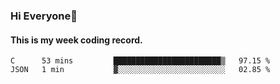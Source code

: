 ### Hi Everyone👋

#### This is my week coding record.

<!--START_SECTION:waka-->
```text
C      53 mins         ████████████████████████▒   97.15 % 
JSON   1 min           ▓░░░░░░░░░░░░░░░░░░░░░░░░   02.85 % 
```
<!--END_SECTION:waka-->


<!--
**YeonSeong-Lee/YeonSeong-Lee** is a ✨ _special_ ✨ repository because its `README.md` (this file) appears on your GitHub profile.

Here are some ideas to get you started:

- 🔭 I’m currently working on ...
- 🌱 I’m currently learning ...
- 👯 I’m looking to collaborate on ...
- 🤔 I’m looking for help with ...
- 💬 Ask me about ...
- 📫 How to reach me: ...
- 😄 Pronouns: ...
- ⚡ Fun fact: ...
-->

